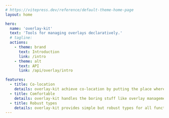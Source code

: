 ```yaml
---
# https://vitepress.dev/reference/default-theme-home-page
layout: home

hero:
  name: 'overlay-kit'
  text: 'Tools for managing overlays declaratively.'
  # tagline:
  actions:
    - theme: brand
      text: Introduction
      link: /intro
    - theme: alt
      text: API
      link: /api/overlay/intro

features:
  - title: Co-location
    details: overlay-kit achieve co-location by putting the place where we declare the overlay and the place where we call it closer together.
  - title: Comfortable
    details: overlay-kit handles the boring stuff like overlay management.
  - title: Robust types
    details: overlay-kit provides simple but robust types for all functions.
---
```

